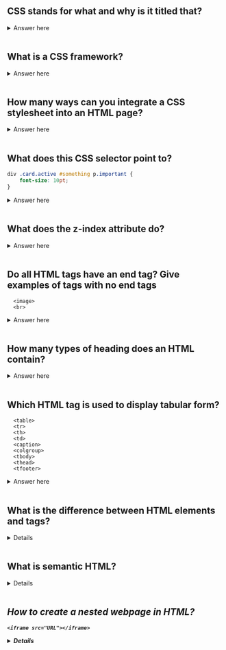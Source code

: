 ## CSS stands for what and why is it titled that?

<details>
  <summary>Answer here</summary>
  Cascading Style Sheets. It's named this way because any change made at the end of the document supercedes changes made to the same element at the beginning of the document.
</details>
<br>

## What is a CSS framework?

<details>
  <summary>Answer here</summary>
  A pre-planned library of CSS and corresponding class names that allows you to style your page without writing custom style sheets.
</details>
<br>

## How many ways can you integrate a CSS stylesheet into an HTML page?

<details>
  <summary>Answer here</summary>
  Three:
  <ul>
    <li>Inline: Style attribute can be used to have CSS applied HTML elements</li>
    <li>Embedded: The Head element can have a Style element within which the code can be placed</li>
    <li>Linked/Imported: CSS can be placed in an external file and linked via link element.</li>
  </ul>
</details>
<br>

## What does this CSS selector point to?

```css
div .card.active #something p.important {
    font-size: 10pt;
}
```

<details>
  <summary>Answer here</summary>
  A p tag with a class of "important" within an element with a id of "something" within an element with classes "card" and "active", within a div.
</details>
<br>

## What does the z-index attribute do?

<details>
  <summary>Answer here</summary>
  Helps specify an overlapping element.
</details>
<br>

## Do all HTML tags have an end tag? Give examples of tags with no end tags
```no_end_tags
  <image>
  <br>
```
<details>
  <summary>Answer here</summary>
  No.
</details>
<br>

## How many types of heading does an HTML contain?

<details>
  <summary>Answer here</summary>
  The HTML contains six types of headings which are defined with the <h1> to <h6> tags
</details>
<br>

## Which HTML tag is used to display tabular form?
```tabular_form
  <table>
  <tr>
  <th>
  <td>
  <caption>
  <colgroup>
  <tbody>
  <thead>
  <tfooter>
```
<details>
  <summary>Answer here</summary>
</details>
<br>

## What is the difference between HTML elements and tags?

<details>
  HTML elements communicate to the browser to render text.
  When the elements are enclosed by brackets <>, they form HTML tags. Most of the time, tags come in a pair and surround content.
</details>
<br>

## What is semantic HTML?

<details>
  Semantic HTML is a coding style. It is the use of HTML markup to reinforce the semantics or meaning of the content.
  eg: <strong>, <em> intsead of <b>(bold) or <i>(italics)
</details>
<br>

## How to create a nested webpage in HTML?
```iframe
<iframe src="URL"></iframe>
```
</pre>
<details>
  The HTML iframe tag is used to display a nested webpage. In other words, it represents a webpage within a webpage. The HTML <iframe> tag defines an inline frame. For example:

</details>
<br>

## What are empty elements??

<details>
  HTML elements with no content are called empty elements. For example: <br>, <hr> etc.
</details>
<br>

## What is the use of a span tag? Give one example.
```span_example
   <p>  
    <span style="color:#ffffff;">  
    In this page we use span.  
    </span>  
  </p>  
```
<details>
For adding color on text
For adding background on text
Highlight any color text
</details>
<br>


## Is a <!DOCTYPE html> tag is a HTML tag?

<details>

No, It is used to instruct the web browser about the HTML page.
</details>
<br>

## What is the difference between progress and meter tag?
```progress
<progress value="43" max="100"></progress>
 ```
<details>

The progress tag is used to represent the progress of the task only while the meter tag is used to measure data within a given range.

</details>
<br>
